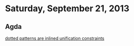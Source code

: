 # Saturday, September 21, 2013

## Agda

[dotted patterns are inlined unification constraints](http://oxij.org/note/BrutalDepTypes/)
